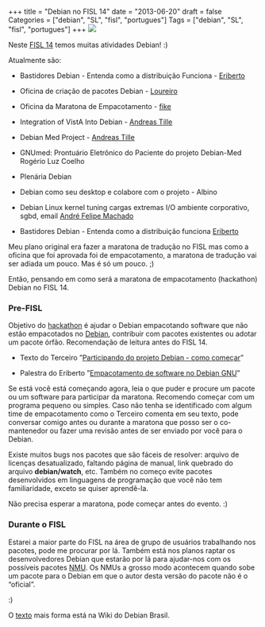 +++
title = "Debian no FISL 14"
date = "2013-06-20"
draft = false
Categories = ["debian", "SL", "fisl", "portugues"]
Tags = ["debian", "SL", "fisl", "portugues"]
+++
![](/images/fisl14.png)

Neste [FISL 14](http://softwarelivre.org/fisl14) temos muitas atividades
Debian! :)

Atualmente são:

-   Bastidores Debian - Entenda como a distribuição Funciona -
    [Eriberto](http://eriberto.pro.br/site/)

-   Oficina de criação de pacotes Debian -
    [Loureiro](http://helio.loureiro.eng.br/)

-   Oficina da Maratona de Empacotamento -
    [fike](http://www.fernandoike.com/)

-   Integration of VistA Into Debian - [Andreas
    Tille](http://people.debian.org/~tille/)

-   Debian Med Project - [Andreas
    Tille](http://people.debian.org/~tille/)

-   GNUmed: Prontuário Eletrônico do Paciente do projeto Debian-Med
    Rogério Luz Coelho

-   Plenária Debian

-   Debian como seu desktop e colabore com o projeto - Albino

-   Debian Linux kernel tuning cargas extremas I/O ambiente corporativo,
    sgbd, email [André Felipe Machado](http://www.techforce.com.br/)

-   Bastidores Debian - Entenda como a distribuição funciona
    [Eriberto](http://eriberto.pro.br/site/)

Meu plano original era fazer a maratona de tradução no FISL mas como a
oficina que foi aprovada foi de empacotamento, a maratona de tradução
vai ser adiada um pouco. Mas é só um pouco. ;)

Então, pensando em como será a maratona de empacotamento (hackathon)
Debian no FISL 14.

### Pre-FISL

Objetivo do [hackathon](http://en.wikipedia.org/wiki/Hackathon) é ajudar
o Debian empacotando software que não estão empacotados no
[Debian](http://www.debian.org/), contribuir com pacotes existentes ou
adotar um pacote órfão. Recomendação de leitura antes do FISL 14.

-   Texto do Terceiro ”[Participando do projeto Debian - como
    começar](http://softwarelivre.org/terceiro/blog/participando-do-projeto-debian-como-comecar)”

-   Palestra do Eriberto ”[Empacotamento de software no Debian
    GNU](http://eriberto.pro.br/wiki/index.php?title=Palestras_ministradas#Empacotamento_de_software_no_Debian_GNU.2FLinux)”

Se está você está começando agora, leia o que puder e procure um pacote
ou um software para participar da maratona. Recomendo começar com um
programa pequeno ou simples. Caso não tenha se identificado com algum
time de empacotamento como o Terceiro comenta em seu texto, pode
conversar comigo antes ou durante a maratona que posso ser o
co-mantenedor ou fazer uma revisão antes de ser enviado por você para o
Debian.

Existe muitos bugs nos pacotes que são fáceis de resolver: arquivo de
licenças desatualizado, faltando página de manual, link quebrado do
arquivo **debian/watch**, etc. Também no começo evite pacotes
desenvolvidos em linguagens de programação que você não tem
familiaridade, exceto se quiser aprendê-la.

Não precisa esperar a maratona, pode começar antes do evento. :)

### Durante o FISL

Estarei a maior parte do FISL na área de grupo de usuários trabalhando
nos pacotes, pode me procurar por lá. Também está nos planos raptar os
desenvolvedores Debian que estarão por lá para ajudar-nos com os
possíveis pacotes [NMU](http://wiki.debian.org/NonMaintainerUpload). Os
NMUs a grosso modo acontecem quando sobe um pacote para o Debian em que
o autor desta versão do pacote não é o “oficial”.

:)

O [texto](https://wiki.debianbrasil.org/Eventos/Fisl2013/Hackathon) mais
forma está na Wiki do Debian Brasil.

